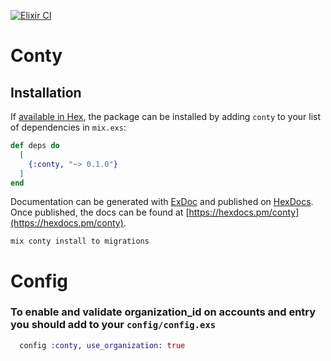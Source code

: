 [![Elixir CI](https://github.com/ponyesteves/conty/actions/workflows/elixir.yml/badge.svg)](https://github.com/ponyesteves/conty/actions/workflows/elixir.yml)

# Conty

## Installation

If [available in Hex](https://hex.pm/docs/publish), the package can be installed
by adding `conty` to your list of dependencies in `mix.exs`:

```elixir
def deps do
  [
    {:conty, "~> 0.1.0"}
  ]
end
```

Documentation can be generated with [ExDoc](https://github.com/elixir-lang/ex_doc)
and published on [HexDocs](https://hexdocs.pm). Once published, the docs can
be found at [https://hexdocs.pm/conty](https://hexdocs.pm/conty).

`mix conty install to migrations`
# Config

### To enable and validate organization_id on accounts and entry you should add to your `config/config.exs`

```elixir
  config :conty, use_organization: true
```

